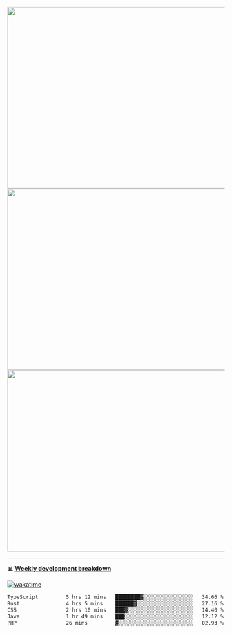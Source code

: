 <p float="left" align="middle"><img src="https://user-images.githubusercontent.com/56089155/195064669-12bd89bb-53c9-44b1-9fd8-993f93f585e1.png" width="600px" height="420px">
<img src="https://user-images.githubusercontent.com/56089155/195064706-c37aa3c8-f669-46c9-abba-1eadcbb910c5.png" width="600px" height="420px">
<img src="https://user-images.githubusercontent.com/56089155/195064753-0de674c7-4fc7-4831-a8a5-402e19cc77be.png" width="600px" height="420px"></p>

<hr />

**📊 [Weekly development breakdown](https://wakatime.com/@Ari24)**

[![wakatime](https://wakatime.com/badge/user/ca34c016-707f-4382-84cf-1823913a1423.svg)](https://wakatime.com/@ca34c016-707f-4382-84cf-1823913a1423)

<!--START_SECTION:waka-->

```txt
TypeScript         5 hrs 12 mins   ████████▓░░░░░░░░░░░░░░░░   34.66 %
Rust               4 hrs 5 mins    ██████▓░░░░░░░░░░░░░░░░░░   27.16 %
CSS                2 hrs 10 mins   ███▓░░░░░░░░░░░░░░░░░░░░░   14.40 %
Java               1 hr 49 mins    ███░░░░░░░░░░░░░░░░░░░░░░   12.12 %
PHP                26 mins         ▓░░░░░░░░░░░░░░░░░░░░░░░░   02.93 %
```

<!--END_SECTION:waka-->
